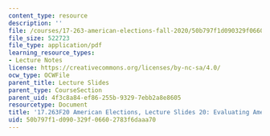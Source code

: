 ```yaml
---
content_type: resource
description: ''
file: /courses/17-263-american-elections-fall-2020/50b797f1d090329f06602783f6daaa70_MIT17_263F20_Lec20.pdf
file_size: 522723
file_type: application/pdf
learning_resource_types:
- Lecture Notes
license: https://creativecommons.org/licenses/by-nc-sa/4.0/
ocw_type: OCWFile
parent_title: Lecture Slides
parent_type: CourseSection
parent_uid: 4f3c8a84-ef86-255b-9329-7ebb2a8e8605
resourcetype: Document
title: '17.263F20 American Elections, Lecture Slides 20: Evaluating American Democracy'
uid: 50b797f1-d090-329f-0660-2783f6daaa70
---
```

